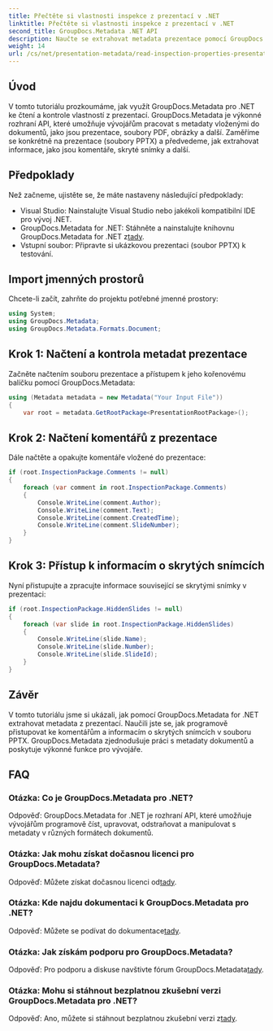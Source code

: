 ```yaml
---
title: Přečtěte si vlastnosti inspekce z prezentací v .NET
linktitle: Přečtěte si vlastnosti inspekce z prezentací v .NET
second_title: GroupDocs.Metadata .NET API
description: Naučte se extrahovat metadata prezentace pomocí GroupDocs.Metadata for .NET. Získejte přístup ke komentářům, skrytým snímkům a dalším programům.
weight: 14
url: /cs/net/presentation-metadata/read-inspection-properties-presentations/
---
```

## Úvod
V tomto tutoriálu prozkoumáme, jak využít GroupDocs.Metadata pro .NET ke čtení a kontrole vlastností z prezentací. GroupDocs.Metadata je výkonné rozhraní API, které umožňuje vývojářům pracovat s metadaty vloženými do dokumentů, jako jsou prezentace, soubory PDF, obrázky a další. Zaměříme se konkrétně na prezentace (soubory PPTX) a předvedeme, jak extrahovat informace, jako jsou komentáře, skryté snímky a další.
## Předpoklady
Než začneme, ujistěte se, že máte nastaveny následující předpoklady:
- Visual Studio: Nainstalujte Visual Studio nebo jakékoli kompatibilní IDE pro vývoj .NET.
-  GroupDocs.Metadata for .NET: Stáhněte a nainstalujte knihovnu GroupDocs.Metadata for .NET z[tady](https://releases.groupdocs.com/metadata/net/).
- Vstupní soubor: Připravte si ukázkovou prezentaci (soubor PPTX) k testování.
## Import jmenných prostorů
Chcete-li začít, zahrňte do projektu potřebné jmenné prostory:
```csharp
using System;
using GroupDocs.Metadata;
using GroupDocs.Metadata.Formats.Document;
```
## Krok 1: Načtení a kontrola metadat prezentace
Začněte načtením souboru prezentace a přístupem k jeho kořenovému balíčku pomocí GroupDocs.Metadata:
```csharp
using (Metadata metadata = new Metadata("Your Input File"))
{
    var root = metadata.GetRootPackage<PresentationRootPackage>();
```
## Krok 2: Načtení komentářů z prezentace
Dále načtěte a opakujte komentáře vložené do prezentace:
```csharp
if (root.InspectionPackage.Comments != null)
{
    foreach (var comment in root.InspectionPackage.Comments)
    {
        Console.WriteLine(comment.Author);
        Console.WriteLine(comment.Text);
        Console.WriteLine(comment.CreatedTime);
        Console.WriteLine(comment.SlideNumber);
    }
}
```
## Krok 3: Přístup k informacím o skrytých snímcích
Nyní přistupujte a zpracujte informace související se skrytými snímky v prezentaci:
```csharp
if (root.InspectionPackage.HiddenSlides != null)
{
    foreach (var slide in root.InspectionPackage.HiddenSlides)
    {
        Console.WriteLine(slide.Name);
        Console.WriteLine(slide.Number);
        Console.WriteLine(slide.SlideId);
    }
}
```
## Závěr
V tomto tutoriálu jsme si ukázali, jak pomocí GroupDocs.Metadata for .NET extrahovat metadata z prezentací. Naučili jste se, jak programově přistupovat ke komentářům a informacím o skrytých snímcích v souboru PPTX. GroupDocs.Metadata zjednodušuje práci s metadaty dokumentů a poskytuje výkonné funkce pro vývojáře.

## FAQ
### Otázka: Co je GroupDocs.Metadata pro .NET?
Odpověď: GroupDocs.Metadata for .NET je rozhraní API, které umožňuje vývojářům programově číst, upravovat, odstraňovat a manipulovat s metadaty v různých formátech dokumentů.
### Otázka: Jak mohu získat dočasnou licenci pro GroupDocs.Metadata?
 Odpověď: Můžete získat dočasnou licenci od[tady](https://purchase.groupdocs.com/temporary-license/).
### Otázka: Kde najdu dokumentaci k GroupDocs.Metadata pro .NET?
 Odpověď: Můžete se podívat do dokumentace[tady](https://tutorials.groupdocs.com/metadata/net/).
### Otázka: Jak získám podporu pro GroupDocs.Metadata?
 Odpověď: Pro podporu a diskuse navštivte fórum GroupDocs.Metadata[tady](https://forum.groupdocs.com/c/metadata/14).
### Otázka: Mohu si stáhnout bezplatnou zkušební verzi GroupDocs.Metadata pro .NET?
 Odpověď: Ano, můžete si stáhnout bezplatnou zkušební verzi z[tady](https://releases.groupdocs.com/).